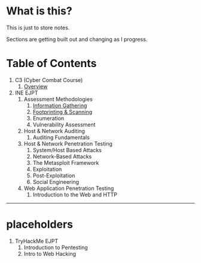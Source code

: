 # What is this?

This is just to store notes.

Sections are getting built out and changing as I progress.

# Table of Contents
1. C3 (Cyber Combat Course)
	1. [Overview](C3(Cyber_Combat_Course)/C3_Overview.md)
2. INE EJPT
	1. Assessment Methodologies
		1. [Information Gathering](INE_EJPTv2/Information_Gathering)
		2. [Footprinting & Scanning](INE_EJPTv2/Footprinting_Scanning)
		3. Enumeration
		4. Vulnerability Assessment
	2. Host & Network Auditing
		1. Auditing Fundamentals
	3. Host & Network Penetration Testing
		1. System/Host Based Attacks
		2. Network-Based Attacks
		3. The Metasploit Framework
		4. Exploitation
		5. Post-Exploitation
		6. Social Engineering
	4. Web Application Penetration Testing
		1. Introduction to the Web and HTTP
---
# placeholders
1. TryHackMe EJPT
	1. Introduction to Pentesting
	2. Intro to Web Hacking
	3. Burp Suite
	4. Network Security
	5. Vulnerability Research
	6. Privilege Escalation
	7. Tunneling
2. Youtube playlist
	1. Buffer Overflows Made Easy
3. Security_BTL1
	1. Introduction to Security Fundamentals
